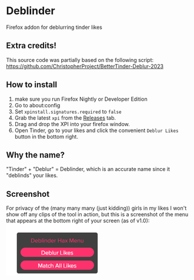 # Deblinder
Firefox addon for deblurring tinder likes

## Extra credits!
This source code was partially based on the following script: https://github.com/ChristopherProject/BetterTinder-Deblur-2023

## How to install
1. make sure you run Firefox Nightly or Developer Edition
2. Go to about:config
3. Set `xpinstall.signatures.required` to `false`
4. Grab the latest `xpi` from the [Releases](https://github.com/Naamloos/Deblinder/releases) tab.
5. Drag and drop the XPI into your firefox window.
6. Open Tinder, go to your likes and click the convenient `Deblur Likes` button in the bottom right.

## Why the name?
"Tinder" + "Deblur" = Deblinder, which is an accurate name since it "deblinds" your likes.

## Screenshot
For privacy of the (many many many (just kidding)) girls in my likes I won't show off any clips of the tool in action, but this is a screenshot of the menu that appears at the bottom right of your screen (as of v1.0):
![menu](/screenshots/menu.png)